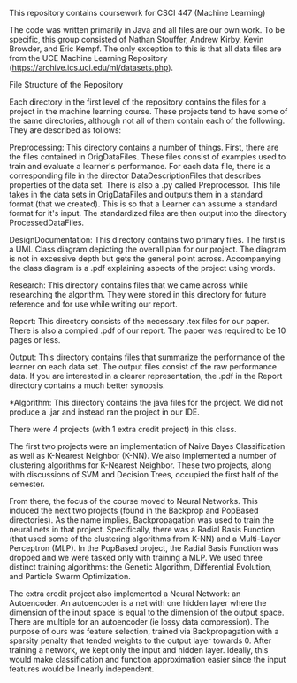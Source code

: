 This repository contains coursework for CSCI 447 (Machine Learning)

The code was written primarily in Java and all files are our own work. To be specific, this group consisted of Nathan Stouffer, Andrew Kirby, Kevin Browder, and Eric Kempf. The only exception to this is that all data files are from the UCE Machine Learning Repository (https://archive.ics.uci.edu/ml/datasets.php).

File Structure of the Repository

Each directory in the first level of the repository contains the files for a project in the machine learning course.
These projects tend to have some of the same directories, although not all of them contain each of the following. They are described as follows:

Preprocessing: This directory contains a number of things. First, there are the files contained in OrigDataFiles. These files consist of examples used to train and evaluate a learner's performance. For each data file, there is a corresponding file in the director DataDescriptionFiles that describes properties of the data set. There is also a .py called Preprocessor. This file takes in the data sets in OrigDataFiles and outputs them in a standard format (that we created). This is so that a Learner can assume a standard format for it's input. The standardized files are then output into the directory ProcessedDataFiles.

DesignDocumentation: This directory contains two primary files. The first is a UML Class diagram depicting the overall plan for our project. The diagram is not in excessive depth but gets the general point across. Accompanying the class diagram is a .pdf explaining aspects of the project using words.

Research: This directory contains files that we came across while researching the algorithm. They were stored in this directory for future reference and for use while writing our report.

Report: This directory consists of the necessary .tex files for our paper. There is also a compiled .pdf of our report. The paper was required to be 10 pages or less.

Output: This directory contains files that summarize the performance of the learner on each data set. The output files consist of the raw performance data. If you are interested in a clearer representation, the .pdf in the Report directory contains a much better synopsis.

*Algorithm: This directory contains the java files for the project. We did not produce a .jar and instead ran the project in our IDE.

There were 4 projects (with 1 extra credit project) in this class.

The first two projects were an implementation of Naive Bayes Classification as well as K-Nearest Neighbor (K-NN). We also implemented a number of clustering algorithms for K-Nearest Neighbor. These two projects, along with discussions of SVM and Decision Trees, occupied the first half of the semester.

From there, the focus of the course moved to Neural Networks. This induced the next two projects (found in the Backprop and PopBased directories). As the name implies, Backpropagation was used to train the neural nets in that project. Specifically, there was a Radial Basis Function (that used some of the clustering algorithms from K-NN) and a Multi-Layer Perceptron (MLP). In the PopBased project, the Radial Basis Function was dropped and we were tasked only with training a MLP. We used three distinct training algorithms: the Genetic Algorithm, Differential Evolution, and Particle Swarm Optimization.

The extra credit project also implemented a Neural Network: an Autoencoder. An autoencoder is a net with one hidden layer where the dimension of the input space is equal to the dimension of the output space. There are multiple for an autoencoder (ie lossy data compression). The purpose of ours was feature selection, trained via Backpropagation with a sparsity penalty that tended weights to the output layer towards 0. After training a network, we kept only the input and hidden layer. Ideally, this would make classification and function approximation easier since the input features would be linearly independent.
